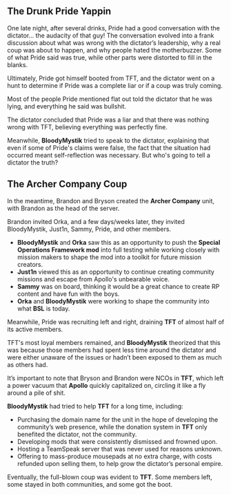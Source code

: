 ## The Drunk Pride Yappin

One late night, after several drinks, Pride had a good conversation with the dictator... the audacity of that guy! The conversation evolved into a frank discussion about what was wrong with the dictator’s leadership, why a real coup was about to happen, and why people hated the motherbuzzer. Some of what Pride said was true, while other parts were distorted to fill in the blanks.

Ultimately, Pride got himself booted from TFT, and the dictator went on a hunt to determine if Pride was a complete liar or if a coup was truly coming.

Most of the people Pride mentioned flat out told the dictator that he was lying, and everything he said was bullshit. 

The dictator concluded that Pride was a liar and that there was nothing wrong with TFT, believing everything was perfectly fine.

Meanwhile, **BloodyMystik** tried to speak to the dictator, explaining that even if some of Pride's claims were false, the fact that the situation had occurred meant self-reflection was necessary. But who's going to tell a dictator the truth?

## The Archer Company Coup

In the meantime, Brandon and Bryson created the **Archer Company** unit, with Brandon as the head of the server. 

Brandon invited Orka, and a few days/weeks later, they invited BloodyMystik, Just1n, Sammy, Pride, and other members.

- **BloodyMystik** and **Orka** saw this as an opportunity to push the **Special Operations Framework mod** into full testing while working closely with mission makers to shape the mod into a toolkit for future mission creators.
- **Just1n** viewed this as an opportunity to continue creating community missions and escape from Apollo's unbearable voice.
- **Sammy** was on board, thinking it would be a great chance to create RP content and have fun with the boys.
- **Orka** and **BloodyMystik** were working to shape the community into what **BSL** is today.

Meanwhile, Pride was recruiting left and right, draining **TFT** of almost half of its active members. 

TFT's most loyal members remained, and **BloodyMystik** theorized that this was because those members had spent less time around the dictator and were either unaware of the issues or hadn’t been exposed to them as much as others had.

It’s important to note that Bryson and Brandon were NCOs in **TFT**, which left a power vacuum that **Apollo** quickly capitalized on, circling it like a fly around a pile of shit.

**BloodyMystik** had tried to help **TFT** for a long time, including:

- Purchasing the domain name for the unit in the hope of developing the community’s web presence, while the donation system in **TFT** only benefited the dictator, not the community.
- Developing mods that were consistently dismissed and frowned upon.
- Hosting a TeamSpeak server that was never used for reasons unknown.
- Offering to mass-produce mousepads at no extra charge, with costs refunded upon selling them, to help grow the dictator’s personal empire.

Eventually, the full-blown coup was evident to **TFT**. Some members left, some stayed in both communities, and some got the boot.
